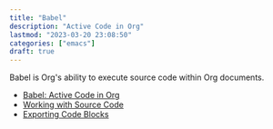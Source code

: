 ```yaml
---
title: "Babel"
description: "Active Code in Org"
lastmod: "2023-03-20 23:08:50"
categories: ["emacs"]
draft: true
---
```


Babel is Org's ability to execute source code within Org documents.

-   [Babel: Active Code in Org](https://orgmode.org/worg/org-contrib/babel/index.html)
-   [Working with Source Code](https://orgmode.org/manual/Working-with-Source-Code.html)
-   [Exporting Code Blocks](https://orgmode.org/manual/Exporting-Code-Blocks.html)